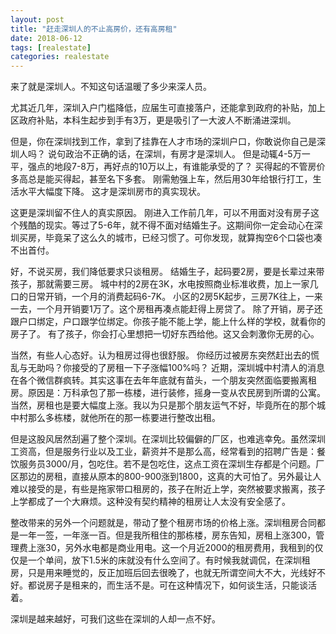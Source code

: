 ```yaml
---
layout: post
title: "赶走深圳人的不止高房价，还有高房租"
date: 2018-06-12
tags: [realestate]
categories: realestate
---
```


来了就是深圳人。不知这句话温暖了多少来深人员。

尤其近几年，深圳入户门槛降低，应届生可直接落户，还能拿到政府的补贴，加上区政府补贴，本科生起步到手有3万，更是吸引了一大波人不断涌进深圳。 

但是，你在深圳找到工作，拿到了挂靠在人才市场的深圳户口，你敢说你自己是深圳人吗？
说句政治不正确的话，在深圳，有房才是深圳人。
但是动辄4-5万一平，强点的地段7-8万，再好点的10万以上，有谁能承受的了？
买得起的不管房价多高总是能买得起，甚至名下多套。
刚需勉强上车，然后用30年给银行打工，生活水平大幅度下降。
这才是深圳房市的真实现状。

这更是深圳留不住人的真实原因。
刚进入工作前几年，可以不用面对没有房子这个残酷的现实。等过了5-6年，就不得不面对结婚生子。这期间你一定会动心在深圳买房，毕竟呆了这么久的城市，已经习惯了。可你发现，就算掏空6个口袋也凑不出首付。

好，不说买房，我们降低要求只谈租房。
结婚生子，起码要2房，要是长辈过来带孩子，那就需要三房。
城中村的2房在3K，水电按照商业标准收费，加上一家几口的日常开销，一个月的消费起码6-7K。
小区的2房5K起步，三房7K往上，一来一去，一个月开销要1万了。这个房租再凑点能赶得上房贷了。
除了开销，房子还跟户口绑定，户口跟学位绑定。你孩子能不能上学，能上什么样的学校，就看你的房子了。
有了孩子，你会打心里想把一切好东西给他。这又会刺激你无房的心。

当然，有些人心态好。认为租房过得也很舒服。
你经历过被房东突然赶出去的慌乱与无助吗？你接受的了房租一下子涨幅100%吗？
近期，深圳城中村清人的消息在各个微信群疯转。其实这事在去年年底就有苗头，一个朋友突然面临要搬离租房。原因是：万科承包了那一栋楼，进行装修，摇身一变从农民房到所谓的公寓。当然，房租也是要大幅度上涨。我以为只是那个朋友运气不好，毕竟所在的那个城中村那么多栋楼，就他所在的那一栋要进行整改出租。

但是这股风居然刮遍了整个深圳。在深圳比较偏僻的厂区，也难逃幸免。虽然深圳工资高，但是服务行业以及工业，薪资并不是那么高，经常看到的招聘广告是：餐饮服务员3000/月，包吃住。若不是包吃住，这点工资在深圳生存都是个问题。厂区那边的房租，直接从原本的800-900涨到1800，这真的大可怕了。另外最让人难以接受的是，有些是拖家带口租房的，孩子在附近上学，突然被要求搬离，孩子上学都成了一个大麻烦。这种没有契约精神的租房让人太没有安全感了。

整改带来的另外一个问题就是，带动了整个租房市场的价格上涨。深圳租房合同都是一年一签，一年涨一百。但是我所租住的那栋楼，房东告知，房租上涨300，管理费上涨30，另外水电都是商业用电。这一个月近2000的租房费用，我租到的仅仅是一个单间，放下1.5米的床就没有什么空间了。有时候我就调侃，在深圳租房，只是用来睡觉的，反正加班后回去很晚了，也就无所谓空间大不大，光线好不好。都说房子是租来的，而生活不是。可在这种情况下，如何谈生活，只能谈活着。

深圳是越来越好，可我们这些在深圳的人却一点不好。